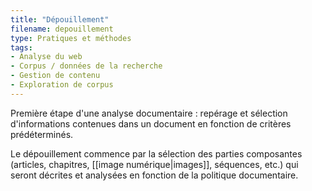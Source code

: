 ```yaml
---
title: "Dépouillement"
filename: depouillement
type: Pratiques et méthodes
tags:
- Analyse du web
- Corpus / données de la recherche
- Gestion de contenu
- Exploration de corpus
---
```


Première étape d'une analyse documentaire : repérage et sélection d'informations contenues dans un document en fonction de critères prédéterminés.

Le dépouillement commence par la sélection des parties composantes (articles, chapitres, [[image numérique|images]], séquences, etc.) qui seront décrites et analysées en fonction de la politique documentaire.

